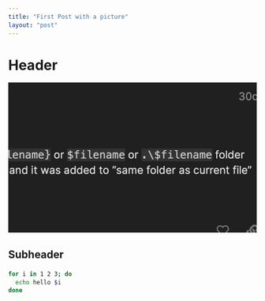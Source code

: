 ```yaml
---
title: "First Post with a picture" 
layout: "post"
---
```


# Header
<p align="center">
  <img src="/assets/posts/2021-09-04-this-is-my-frirs-post//image-20211119181448183.png">
</p>


## Subheader

```bash
for i in 1 2 3; do 
  echo hello $i
done
```